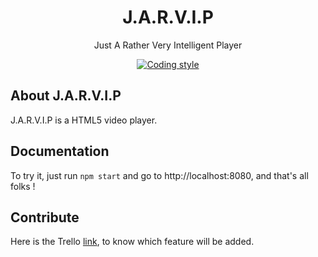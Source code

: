 <h1 align="center">J.A.R.V.I.P</h1>

<p align="center">Just A Rather Very Intelligent Player</p>

<p align="center">
  <a href='https://github.com/feross/standard'>
    <img src='https://img.shields.io/badge/code%20style-standard-blue.svg' alt='Coding style' />
  </a>
</p>

## About J.A.R.V.I.P
J.A.R.V.I.P is a HTML5 video player.

## Documentation
To try it, just run ```npm start``` and go to http://localhost:8080, and that's all folks !

## Contribute
Here is the Trello [link](https://trello.com/b/75iMFdXg/j-a-r-v-i-p), to know which feature will be added.
